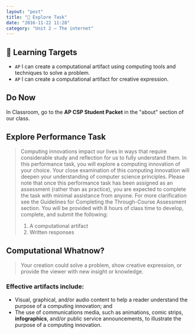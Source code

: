 ```yaml
---
layout: "post"
title: "🔎 Explore Task"
date: "2016-11-22 11:28"
category: "Unit 2 – The internet"
---
```


## 🎯 Learning Targets
- `AP` I can create a computational artifact using computing tools and techniques to solve a problem.
- `AP` I can create a computational artifact for creative expression.

## Do Now
In Classroom, go to the **AP CSP Student Packet** in the "about" section of our class.

## Explore Performance Task
> Computing innovations impact our lives in ways that require considerable study and reflection for us to fully understand them. In this performance task, you will explore a computing innovation of your choice. Your close examination of this computing innovation will deepen your understanding of computer science principles.
> Please note that once this performance task has been assigned as an assessment (rather than as practice), you are expected to complete the task with minimal assistance from anyone. For more clarification see the Guidelines for Completing the Through-Course Assessment section.
> You will be provided with 8 hours of class time to develop, complete, and submit the following:
> 1. A computational artifact
> 2. Written responses

## Computational Whatnow?
> Your creation could solve a problem, show creative expression, or provide the viewer with new insight or knowledge.


### Effective artifacts include:
- Visual, graphical, and/or audio content to help a reader understand the purpose of a computing innovation; and
- The use of communications media, such as animations, comic strips, **infographics**, and/or public service announcements, to illustrate the purpose of a computing innovation.
